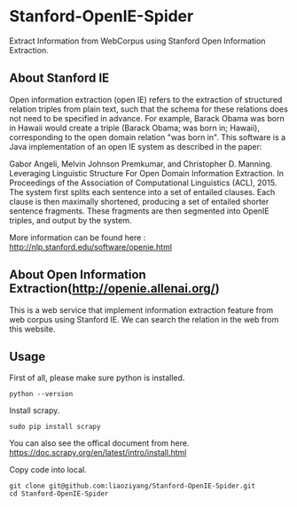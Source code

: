 # Stanford-OpenIE-Spider
Extract Information from WebCorpus using Stanford Open Information Extraction.

## About Stanford IE

Open information extraction (open IE) refers to the extraction of structured relation triples from plain text, such that the schema for these relations does not need to be specified in advance. For example, Barack Obama was born in Hawaii would create a triple (Barack Obama; was born in; Hawaii), corresponding to the open domain relation "was born in". This software is a Java implementation of an open IE system as described in the paper:

Gabor Angeli, Melvin Johnson Premkumar, and Christopher D. Manning. Leveraging Linguistic Structure For Open Domain Information Extraction. In Proceedings of the Association of Computational Linguistics (ACL), 2015. The system first splits each sentence into a set of entailed clauses. Each clause is then maximally shortened, producing a set of entailed shorter sentence fragments. These fragments are then segmented into OpenIE triples, and output by the system.

More information can be found here : http://nlp.stanford.edu/software/openie.html

## About Open Information Extraction(http://openie.allenai.org/)

This is a web service that implement information extraction feature from web corpus using Stanford IE. We can search the relation in the web from this website.

## Usage

First of all, please make sure python is installed.

```
python --version
```

Install scrapy. 

```
sudo pip install scrapy
```
You can also see the offical document from here. https://doc.scrapy.org/en/latest/intro/install.html

Copy code into local.

```
git clone git@github.com:liaoziyang/Stanford-OpenIE-Spider.git
cd Stanford-OpenIE-Spider
```


